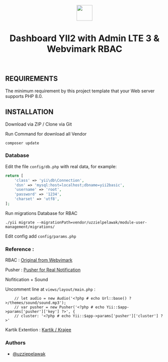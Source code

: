 <p align="center">
    <a href="https://github.com/yiisoft" target="_blank">
        <img src="https://avatars0.githubusercontent.com/u/993323" height="50px">
    </a>
    <h1 align="center">Dashboard YII2 with Admin LTE 3 & Webvimark RBAC</h1>
    <br>
</p>

REQUIREMENTS
------------

The minimum requirement by this project template that your Web server supports PHP 8.0.


INSTALLATION
------------

Download via ZIP / Clone via Git

Run Command for download all Vendor

~~~
composer update
~~~

### Database

Edit the file `config/db.php` with real data, for example:

```php
return [
    'class' => 'yii\db\Connection',
    'dsn' => 'mysql:host=localhost;dbname=yii2basic',
    'username' => 'root',
    'password' => '1234',
    'charset' => 'utf8',
];
```

Run migrations Database for RBAC

~~~
./yii migrate --migrationPath=vendor/uzzielpelawak/module-user-management/migrations/
~~~

Edit config add `config/params.php` 


### Reference :

RBAC : <a href="https://github.com/webvimark/user-management" target="_blank">Original from Webvimark</a>

Pusher : <a href="https://pusher.com/" target="_blank">Pusher for Real Notification</a>

Nofitication + Sound

Uncomment line at `views/layout/main.php` :
```
    // let audio = new Audio('<?php # echo Url::base() ?>/themes/sound/sound.mp3');
    // var pusher = new Pusher('<?php # echo Yii::$app->params['pusher']['key'] ?>', {
    // cluster: '<?php # echo Yii::$app->params['pusher']['cluster'] ?>'

```
Kartik Extention : <a href="https://demos.krajee.com/" target="_blank">Kartik / Krajee</a>


### Authors

- [@uzziepelawak](https://www.github.com/uzziepelawak)
